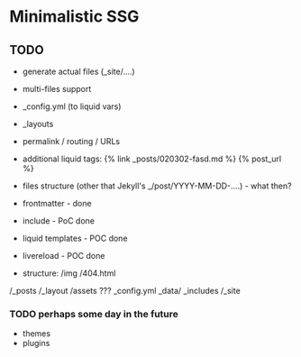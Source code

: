 # Minimalistic SSG


## TODO

* generate actual files (_site/....)
* multi-files support
* _config.yml (to liquid vars)
* _layouts
* permalink / routing / URLs
* additional liquid tags:  {% link _posts/020302-fasd.md %} {% post_url %}

* files structure (other that Jekyll's _/post/YYYY-MM-DD-....) - what then?

* frontmatter - done
* include - PoC done
* liquid templates - POC done
* livereload - POC done



* structure:
/img
/404.html

/_posts
/_layout
/assets ???
_config.yml
_data/
_includes
/_site


### TODO perhaps some day in the future

* themes
* plugins

